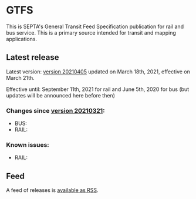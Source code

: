 # GTFS

This is SEPTA's General Transit Feed Specification publication for rail and bus service. This is a primary source intended for transit and mapping applications.

## Latest release

Latest version: [version 20210405](https://github.com/septadev/GTFS/releases/tag/v202104051) updated on March 18th, 2021, effective on March 21th.  

Effective until: September 11th, 2021 for rail and June 5th, 2020 for bus (but updates will be announced here before then)

### Changes since [version 20210321](https://github.com/septadev/GTFS/releases/tag/v202103211): 
 
*  BUS:  
*  RAIL:  

### Known issues:

* RAIL: 

## Feed

A feed of releases is [available as RSS](https://github.com/septadev/GTFS/releases.atom).

